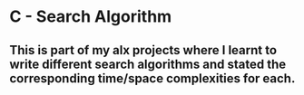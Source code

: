 # C - Search Algorithm
## This is part of my alx projects where I learnt to write different search algorithms and stated the corresponding time/space complexities for each.
